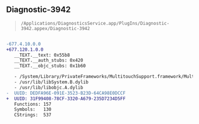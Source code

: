 ## Diagnostic-3942

> `/Applications/DiagnosticsService.app/PlugIns/Diagnostic-3942.appex/Diagnostic-3942`

```diff

-677.4.10.0.0
+677.120.1.0.0
   __TEXT.__text: 0x55b8
   __TEXT.__auth_stubs: 0x420
   __TEXT.__objc_stubs: 0x1b60

   - /System/Library/PrivateFrameworks/MultitouchSupport.framework/MultitouchSupport
   - /usr/lib/libSystem.B.dylib
   - /usr/lib/libobjc.A.dylib
-  UUID: DEDFA96E-091E-3523-B23D-64CA98E0DCCF
+  UUID: 31F99408-78CF-3320-A679-235D7234D5FF
   Functions: 157
   Symbols:   130
   CStrings:  537

```
